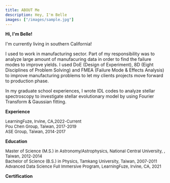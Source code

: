 ```yaml
---
title: ABOUT Me
description: Hey, I'm Belle
images: ["/images/sample.jpg"]
---
```



**Hi, I'm Belle!**

I'm currently living in southern California!

I used to work in manufacturing sector. Part of my responsibility was to analyze large amount of manufacuring data in order to find the failure modes to improve yields. I used DoE (Design of Experiment), 8D (Eight Disciplines of Problem Solving) and FMEA (Failure Mode & Effects Analysis) to improve manufacturing problems to let my clients projects move forward to production phase.

In my graduate school experiences, I wrote IDL codes to analyze stellar spectroscopy to investigate stellar evolutionary model by using Fourier Transform & Gaussian fitting.

<!-- **Why I choose data science as my future career?**

In my project manager journey, I found out I loved the sense of achievements when I figured out what was the root cause behind the failure modes by analyzing large amount of data and I always love coding, especially you can write codes to do data analysis and then, you interpret the results, you find something, you provide your solutions to your clients!

Thus, these experiences draw me to data science, so that's why I joined a data science bootcamp and the more I devote myself into this field, the more I find out it is so interesting! -->

**Experience**

<font size = -1>LearningFuze, Irvine, CA,2022-Current</font>\
<font size = -1>Pou Chen Group, Taiwan, 2017-2019</font>\
<font size = -1>ASE Group, Taiwan, 2014-2017</font>

**Education**


<font size = -1>Master of Science (M.S.) in Astronomy/Astrophysics, National Central University, , Taiwan, 2012-2014</font>\
<font size = -1>Bachelor of Science (B.S.) in Physics, Tamkang University, Taiwan, 2007-2011</font>\
<font size = -1>Advanced Data Science Full Immersive Program, LearningFuze, Irvine, CA, 2021</font>

**Certification**

<!-- <font size = -1>AWS Certified Machine Learning – Specialty (May 2022), Amazon Web Services (AWS)</font>
<img src="../static/images/aws-certified-machine-learning-specialty.png"></img>
 -->


<div data-iframe-width="150" data-iframe-height="270" data-share-badge-id="aecf8239-502a-481d-802e-7c6ff10613b6" data-share-badge-host="https://www.credly.com"></div><script type="text/javascript" async src="//cdn.credly.com/assets/utilities/embed.js"></script>